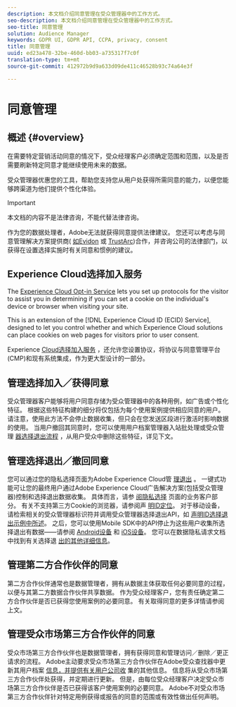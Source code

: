 ```yaml
---
description: 本文档介绍同意管理在受众管理器中的工作方式。
seo-description: 本文档介绍同意管理在受众管理器中的工作方式。
seo-title: 同意管理
solution: Audience Manager
keywords: GDPR UI, GDPR API, CCPA, privacy, consent
title: 同意管理
uuid: ed23a478-32be-460d-bb03-a735317f7c0f
translation-type: tm+mt
source-git-commit: 412972b9d9a633d09de411c46528b93c74a64e3f

---
```



# 同意管理

## 概述 {#overview}

在需要特定营销活动同意的情况下，受众经理客户必须确定范围和范围，以及是否需要刷新特定同意才能继续使用未来的数据。

受众管理器优惠您的工具，帮助您支持您从用户处获得所需同意的能力，以便您能够跨渠道为他们提供个性化体验。

>[!IMPORTANT]
>
> 本文档的内容不是法律咨询，不能代替法律咨询。
>
> 作为您的数据处理者，Adobe无法就获得同意提供法律建议。 您还可以考虑与同意管理解决方案提供商( [如Evidon](https://theblog.adobe.com/evidon-builds-gdpr-universal-consent-integration-with-launch-by-adobe/) 或 [TrustArc](https://theblog.adobe.com/trustarc-builds-consent-integration-launch-adobe/))合作，并咨询公司的法律部门，以获得在设置选择实施时有关同意和惯例的建议。

## Experience Cloud选择加入服务

The [Experience Cloud Opt-in Service](https://docs.adobe.com/content/help/en/id-service/using/implementation-guides/opt-in-service/optin-overview.html) lets you set up protocols for the visitor to assist you in determining if you can set a cookie on the individual&#39;s device or browser when visiting your site.

This is an extension of the [!DNL Experience Cloud ID (ECID) Service], designed to let you control whether and which Experience Cloud solutions can place cookies on web pages for visitors prior to user consent.

Experience [Cloud选择加入服务](https://docs.adobe.com/content/help/en/id-service/using/implementation-guides/opt-in-service/optin-overview.html) ，还允许您设置协议，将协议与同意管理平台(CMP)和现有系统集成，作为更大型设计的一部分。

## 管理选择加入／获得同意

受众管理器客户能够将用户同意存储为受众管理器中的各种用例，如广告或个性化特征。 根据这些特征构建的细分将仅包括为每个使用案例提供相应同意的用户。 请注意，使用此方法不会停止数据收集，但只会在您发送区段进行激活时影响数据的使用。 当用户撤回其同意时，您可以使用用户档案管理器入站批处理或受众管理 [器选择退出流程](../../integration/sending-audience-data/batch-data-transfer-explained/inbound-file-contents.md) ，从用户受众中删除这些特征，详见下文。

## 管理选择退出／撤回同意

您可以通过您的隐私选择页面为Adobe Experience Cloud管 [理退出](https://www.adobe.com/privacy/opt-out.html#customeruse) 。 一键式功能可让您的最终用户通过Adobe Experience Cloud广告解决方案(包括受众管理器)控制和选择退出数据收集。 具体而言，请参 [阅隐私选择](https://www.adobe.com/privacy/opt-out.html#customeruse) 页面的业务客户部分。 有关不支持第三方Cookie的浏览器，请参阅声 [明ID定位](../../features/declared-ids.md#declared-id-targeting)。 对于移动设备，请检索相关的受众管理器标识符并调用受众管理器选择退出API，如 [声明ID选择退出示例中所述](../../features/declared-ids.md#opt-out-examples)。 之后，您可以使用Mobile SDK中的API停止为这些用户收集所选择退出有数据——请参阅 [Android设备](https://docs.adobe.com/content/help/en/mobile-services/android/gdpr-privacy-android/privacy.html) 和 [iOS设备](https://docs.adobe.com/content/help/en/mobile-services/ios/privacy-gdpr-ios/privacy.html)。 您可以在数据隐私请求文档中找到有关选择退 [出的其他详细信息](../../overview/data-security-and-privacy/data-privacy-requests.md)。

## 管理第二方合作伙伴的同意

第二方合作伙伴通常也是数据管理者，拥有从数据主体获取任何必要同意的过程，以便与其第二方数据合作伙伴共享数据。 作为受众经理客户，您有责任确定第二方合作伙伴是否已获得您使用案例的必要同意。 有关取得同意的更多详情请参阅上文。

## 管理受众市场第三方合作伙伴的同意

受众市场第三方合作伙伴也是数据管理者，拥有获得同意和管理访问／删除／更正请求的流程。 Adobe主动要求受众市场第三方合作伙伴在Adobe受众查找器中更新其用户档案 [信息，并提供有关用户公司收](https://www.adobe-audience-finder.com/) 集的其他信息。 信息将从受众市场第三方合作伙伴处获得，并定期进行更新。 但是，由每位受众经理客户决定受众市场第三方合作伙伴是否已获得该客户使用案例的必要同意。 Adobe不对受众市场第三方合作伙伴针对特定用例获得或报告的同意的范围或有效性做出任何声明。
